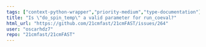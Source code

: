 ```yaml
---
tags: ["context-python-wrapper","priority-medium","type-documentation"]
title: "Is \"do_spin_temp\" a valid parameter for run_coeval?"
html_url: "https://github.com/21cmfast/21cmFAST/issues/264"
user: "oscarhdz7"
repo: "21cmfast/21cmFAST"
---
```


